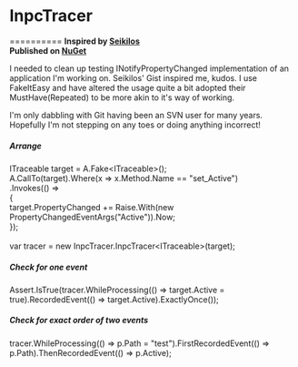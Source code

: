 <html>
  <h1>InpcTracer</h1>
  ==========

  <b>
    Inspired by <a href="https://gist.github.com/Seikilos/6224204">Seikilos</a>
  </b><br />
  <b>
    Published on <a href="https://www.nuget.org/packages/InpcTracer/">NuGet</a>
  </b>
  <p>
    I needed to clean up testing INotifyPropertyChanged implementation of an application I'm working on. Seikilos' Gist
    inspired me, kudos. I use FakeItEasy and have altered the usage quite a bit adopted their MustHave(Repeated)  to be more akin to it's way of working.
  </p>
  <p>
    I'm only dabbling with Git having been an SVN user for many years. Hopefully I'm not stepping on any toes or doing
    anything incorrect!
  </p>
  <h5>
    <b>Arrange</b>
  </h5>
  <p>
    ITraceable target = A.Fake&lt;ITraceable&gt;();<br/>
    A.CallTo(target).Where(x => x.Method.Name == "set_Active")<br/>
    .Invokes(() =><br/>
    {<br/>
    target.PropertyChanged += Raise.With(new PropertyChangedEventArgs("Active")).Now;<br/>
    });<br/>
    <br/>
    var tracer = new InpcTracer.InpcTracer&lt;ITraceable&gt;(target);
  </p>
  <h5>
    <b>Check for one event</b>
  </h5>
  <p>
    Assert.IsTrue(tracer.WhileProcessing(() => target.Active = true).RecordedEvent(() => target.Active).ExactlyOnce());
  </p>
  <h5>
    Check for exact order of two events
  </h5>
  <p>
    tracer.WhileProcessing(() => p.Path = "test").FirstRecordedEvent(() => p.Path).ThenRecordedEvent(() => p.Active);
  </p>
</html>
